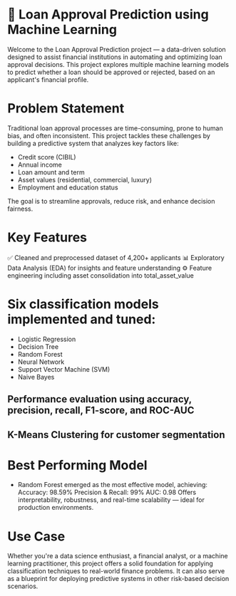 # 🏦 Loan Approval Prediction using Machine Learning
Welcome to the Loan Approval Prediction project — a data-driven solution designed to assist financial institutions in automating and optimizing loan approval decisions. This project explores multiple machine learning models to predict whether a loan should be approved or rejected, based on an applicant's financial profile.
# Problem Statement
Traditional loan approval processes are time-consuming, prone to human bias, and often inconsistent. This project tackles these challenges by building a predictive system that analyzes key factors like:

- Credit score (CIBIL)
- Annual income
- Loan amount and term
- Asset values (residential, commercial, luxury)
- Employment and education status

The goal is to streamline approvals, reduce risk, and enhance decision fairness.

# Key Features
✅ Cleaned and preprocessed dataset of 4,200+ applicants
📊 Exploratory Data Analysis (EDA) for insights and feature understanding
⚙️ Feature engineering including asset consolidation into total_asset_value

# Six classification models implemented and tuned:

- Logistic Regression
- Decision Tree
- Random Forest
- Neural Network
- Support Vector Machine (SVM)
- Naive Bayes

## Performance evaluation using accuracy, precision, recall, F1-score, and ROC-AUC
## K-Means Clustering for customer segmentation

# Best Performing Model
- Random Forest emerged as the most effective model, achieving:
Accuracy: 98.59%
Precision & Recall: 99%
AUC: 0.98
Offers interpretability, robustness, and real-time scalability — ideal for production environments.

# Use Case
Whether you're a data science enthusiast, a financial analyst, or a machine learning practitioner, this project offers a solid foundation for applying classification techniques to real-world finance problems. It can also serve as a blueprint for deploying predictive systems in other risk-based decision scenarios.
